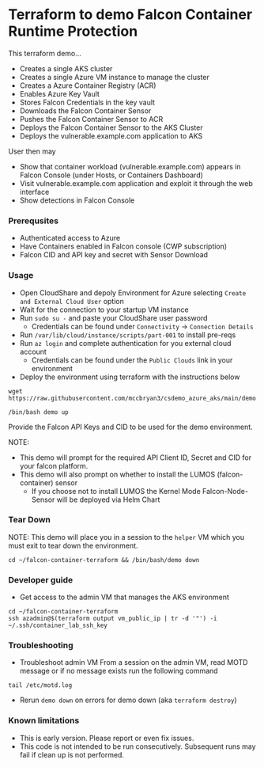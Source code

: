 # Terraform to demo Falcon Container Runtime Protection

This terraform demo...
 * Creates a single AKS cluster
 * Creates a single Azure VM instance to manage the cluster
 * Creates a Azure Container Registry (ACR)
 * Enables Azure Key Vault
 * Stores Falcon Credentials in the key vault
 * Downloads the Falcon Container Sensor
 * Pushes the Falcon Container Sensor to ACR
 * Deploys the Falcon Container Sensor to the AKS Cluster
 * Deploys the vulnerable.example.com application to AKS

User then may
 * Show that container workload (vulnerable.example.com) appears in Falcon Console (under Hosts, or Containers Dashboard)
 * Visit vulnerable.example.com application and exploit it through the web interface
 * Show detections in Falcon Console

### Prerequsites
 - Authenticated access to Azure
 - Have Containers enabled in Falcon console (CWP subscription)
 - Falcon CID and API key and secret with Sensor Download

### Usage

 - Open CloudShare and depoly Environment for Azure selecting `Create and External Cloud User` option
 - Wait for the connection to your startup VM instance
 - Run `sudo su -` and paste your CloudShare user password
    - Credentials can be found under `Connectivity` -> `Connection Details`
 - Run `/var/lib/cloud/instance/scripts/part-001` to install pre-reqs
 - Run `az login` and complete authentication for you external cloud account
    - Credentials can be found under the `Public Clouds` link in your environment
 - Deploy the environment using terraform with the instructions below

 
```
wget https://raw.githubusercontent.com/mccbryan3/csdemo_azure_aks/main/demo
```
```
/bin/bash demo up
```

Provide the Falcon API Keys and CID to be used for the demo environment.

NOTE:

* This demo will prompt for the required API Client ID, Secret and CID for your falcon platform.
* This demo will also prompt on whether to install the LUMOS (falcon-container) sensor
    * If you choose not to install LUMOS the Kernel Mode Falcon-Node-Sensor will be deployed via Helm Chart

### Tear Down

NOTE: This demo will place you in a session to the `helper` VM which you must exit to tear down the environment.

```
cd ~/falcon-container-terraform && /bin/bash/demo down
```

### Developer guide

 - Get access to the admin VM that manages the AKS environment
```
cd ~/falcon-container-terraform
ssh azadmin@$(terraform output vm_public_ip | tr -d '"') -i ~/.ssh/container_lab_ssh_key
```

### Troubleshooting

- Troubleshoot admin VM
From a session on the admin VM, read MOTD message or if no message exists run the following command
```
tail /etc/motd.log
```
- Rerun `demo down` on errors for demo down (aka `terraform destroy`) 

### Known limitations

 - This is early version. Please report or even fix issues.
 - This code is not intended to be run consecutively. Subsequent runs may fail if clean up is not performed.

